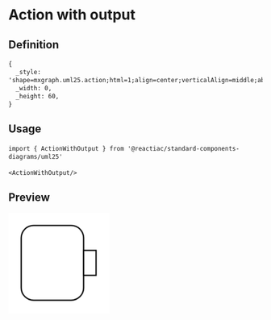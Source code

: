 # Action with output

## Definition

```
{
  _style: 'shape=mxgraph.uml25.action;html=1;align=center;verticalAlign=middle;absoluteArcSize=1;arcSize=10;dashed=0;spacingRight=10;whiteSpace=wrap;',
  _width: 0,
  _height: 60,
}
```

## Usage

```
import { ActionWithOutput } from '@reactiac/standard-components-diagrams/uml25'

<ActionWithOutput/>
```

## Preview

<img src="./action-with-output.png" width="200"/>
